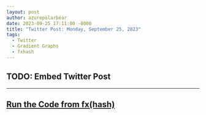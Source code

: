 ```yaml
---
layout: post
author: azurepolarbear
date: 2023-09-25 17:11:00 -0000
title: "Twitter Post: Monday, September 25, 2023"
tags:
  - Twitter
  - Gradient Graphs
  - fxhash
---
```


## TODO: Embed Twitter Post


----


## <a href="https://gateway.fxhash2.xyz/ipfs/QmbcSjKXsHaVAjRsFB42MGLCZMdDSUqCFTKc86Tbwhssk1/?fxhash=ooqdoxSpa6XZp2QrYXPfNaJweKRvSepch2an9ZHDsfQU4BAojxu&fxiteration=77" target="_blank" rel="noopener noreferrer">Run the Code from fx(hash)</a>

